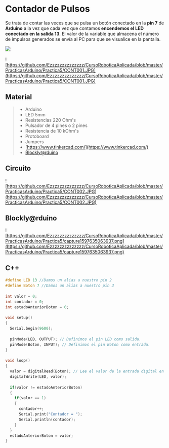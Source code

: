 # Contador de Pulsos

Se trata de contar las veces que se pulsa un botón conectado en la **pin 7** de **Arduino** a la vez que cada vez que contamos **encendemos el LED conectado en la salida 13**. El valor de la variable que almacena el número de impulsos generados se envía al PC para que se visualice en la pantalla.

![](https://media.giphy.com/media/8z2mlSy0xxwkw/giphy.gif)

![https://github.com/Ezzzzzzzzzzzzzz/CursoRoboticaAplicada/blob/master/PracticasArduino/Practica5/CONT001.JPG](https://github.com/Ezzzzzzzzzzzzzz/CursoRoboticaAplicada/blob/master/PracticasArduino/Practica5/CONT001.JPG)

## Material
> - Arduino
> - LED 5mm 
> - Resistencias 220 Ohm's 
> - Pulsador de 4 pines o 2 pines
> - Resistencia de 10 kOhm's
> - Protoboard
> - Jumpers
> - [https://www.tinkercad.com/](https://www.tinkercad.com/)
> - [Blockly@rduino](https://technologiescollege.github.io/Blockly-at-rduino/index.html)

## Circuito
![https://github.com/Ezzzzzzzzzzzzzz/CursoRoboticaAplicada/blob/master/PracticasArduino/Practica5/CONT002.JPG](https://github.com/Ezzzzzzzzzzzzzz/CursoRoboticaAplicada/blob/master/PracticasArduino/Practica5/CONT002.JPG)

## Blockly@rduino
![https://github.com/Ezzzzzzzzzzzzzz/CursoRoboticaAplicada/blob/master/PracticasArduino/Practica5/capture1597635063937.png](https://github.com/Ezzzzzzzzzzzzzz/CursoRoboticaAplicada/blob/master/PracticasArduino/Practica5/capture1597635063937.png)


## C++
```c
#define LED 13 //Damos un alias a nuestro pin 2
#define Boton 7 //Damos un alias a nuestro pin 3

int valor = 0;
int contador = 0;
int estadoAnteriorBoton = 0;

void setup()
{
  Serial.begin(9600);
  
  pinMode(LED, OUTPUT); // Definimos el pin LED como salida.
  pinMode(Boton, INPUT); // Definimos el pin Boton como entrada.
}

void loop()
{
  valor = digitalRead(Boton); // Lee el valor de la entrada digital en el pin7
  digitalWrite(LED, valor);
  
  if(valor != estadoAnteriorBoton)
  {
    if(valor == 1)
    {
      contador++;
      Serial.print("Contador = ");
      Serial.println(contador);
    }
  }
  estadoAnteriorBoton = valor;
}
```

<!--stackedit_data:
eyJoaXN0b3J5IjpbLTQ0MTA1MzMsLTIwNTU2MjMxLDg5MDA5Mj
E2OCwxODk5ODIzOTkzLDE3MjkzMzI0OTFdfQ==
-->